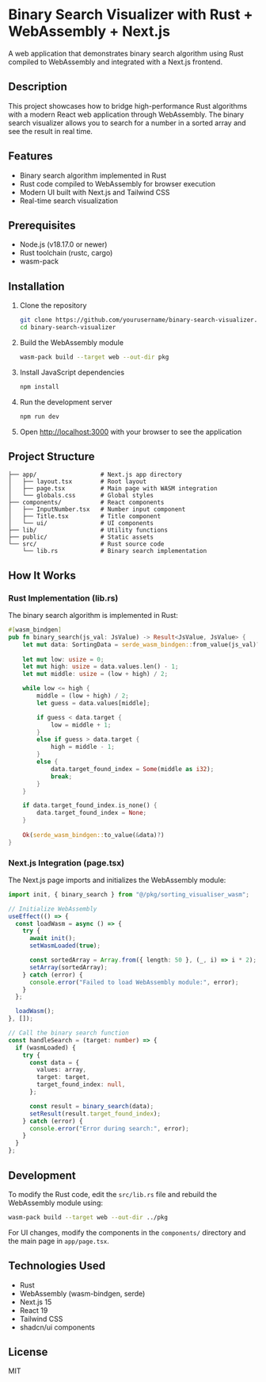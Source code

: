 # Binary Search Visualizer with Rust + WebAssembly + Next.js

A web application that demonstrates binary search algorithm using Rust compiled to WebAssembly and integrated with a Next.js frontend.

## Description

This project showcases how to bridge high-performance Rust algorithms with a modern React web application through WebAssembly. The binary search visualizer allows you to search for a number in a sorted array and see the result in real time.

## Features

- Binary search algorithm implemented in Rust
- Rust code compiled to WebAssembly for browser execution
- Modern UI built with Next.js and Tailwind CSS
- Real-time search visualization

## Prerequisites

- Node.js (v18.17.0 or newer)
- Rust toolchain (rustc, cargo)
- wasm-pack

## Installation

1. Clone the repository
   ```bash
   git clone https://github.com/yourusername/binary-search-visualizer.git
   cd binary-search-visualizer
   ```

2. Build the WebAssembly module
   ```bash
   wasm-pack build --target web --out-dir pkg
   ```

3. Install JavaScript dependencies
   ```bash
   npm install
   ```

4. Run the development server
   ```bash
   npm run dev
   ```

5. Open [http://localhost:3000](http://localhost:3000) with your browser to see the application

## Project Structure

```
├── app/                  # Next.js app directory
│   ├── layout.tsx        # Root layout
│   ├── page.tsx          # Main page with WASM integration
│   └── globals.css       # Global styles
├── components/           # React components
│   ├── InputNumber.tsx   # Number input component
│   ├── Title.tsx         # Title component
│   └── ui/               # UI components
├── lib/                  # Utility functions
├── public/               # Static assets
└── src/                  # Rust source code
    └── lib.rs            # Binary search implementation
```

## How It Works

### Rust Implementation (lib.rs)

The binary search algorithm is implemented in Rust:

```rust
#[wasm_bindgen]
pub fn binary_search(js_val: JsValue) -> Result<JsValue, JsValue> {
    let mut data: SortingData = serde_wasm_bindgen::from_value(js_val)?; 
    
    let mut low: usize = 0;
    let mut high: usize = data.values.len() - 1;
    let mut middle: usize = (low + high) / 2;

    while low <= high {
        middle = (low + high) / 2;
        let guess = data.values[middle];

        if guess < data.target {
            low = middle + 1;
        }
        else if guess > data.target {
            high = middle - 1;
        }
        else {
            data.target_found_index = Some(middle as i32);
            break;
        }
    }

    if data.target_found_index.is_none() {
        data.target_found_index = None;
    }
    
    Ok(serde_wasm_bindgen::to_value(&data)?)
}
```

### Next.js Integration (page.tsx)

The Next.js page imports and initializes the WebAssembly module:

```typescript
import init, { binary_search } from "@/pkg/sorting_visualiser_wasm";

// Initialize WebAssembly
useEffect(() => {
  const loadWasm = async () => {
    try {
      await init();
      setWasmLoaded(true);

      const sortedArray = Array.from({ length: 50 }, (_, i) => i * 2);
      setArray(sortedArray);
    } catch (error) {
      console.error("Failed to load WebAssembly module:", error);
    }
  };

  loadWasm();
}, []);

// Call the binary search function
const handleSearch = (target: number) => {
  if (wasmLoaded) {
    try {
      const data = {
        values: array,
        target: target,
        target_found_index: null,
      };

      const result = binary_search(data);
      setResult(result.target_found_index);
    } catch (error) {
      console.error("Error during search:", error);
    }
  }
};
```

## Development

To modify the Rust code, edit the `src/lib.rs` file and rebuild the WebAssembly module using:

```bash
wasm-pack build --target web --out-dir ../pkg
```

For UI changes, modify the components in the `components/` directory and the main page in `app/page.tsx`.

## Technologies Used

- Rust
- WebAssembly (wasm-bindgen, serde)
- Next.js 15
- React 19
- Tailwind CSS
- shadcn/ui components

## License

MIT
